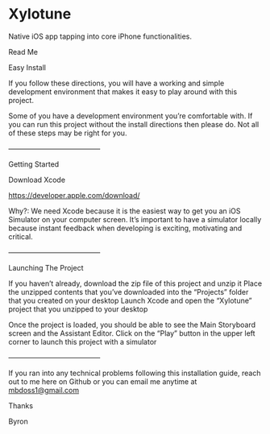 # Xylotune
Native iOS app tapping into core iPhone functionalities.

Read Me

Easy Install

If you follow these directions, you will have a working and simple development environment that makes it easy to play around with this project.

Some of you have a development environment you’re comfortable with. If you can run this project without the install directions then please do. Not all of these steps may be right for you.

—————————————

Getting Started

Download Xcode

https://developer.apple.com/download/

Why?: We need Xcode because it is the easiest way to get you an iOS Simulator on your computer screen. It’s important to have a simulator locally because instant feedback when developing is exciting, motivating and critical.

—————————————

Launching The Project


If you haven’t already, download the zip file of this project and unzip it
Place the unzipped contents that you’ve downloaded into the “Projects” folder that you created on your desktop
Launch Xcode and open the “Xylotune” project that you unzipped to your desktop

Once the project is loaded, you should be able to see the Main Storyboard screen and the Assistant Editor.
Click on the “Play” button in the upper left corner to launch this project with a simulator

—————————————

If you ran into any technical problems following this installation guide, reach out to me here on Github or you can email me anytime at mbdoss1@gmail.com

Thanks

Byron
